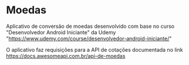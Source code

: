 # Moedas
Aplicativo de conversão de moedas desenvolvido com base no curso "Desenvolvedor Android Iniciante" da Udemy "https://www.udemy.com/course/desenvolvedor-android-iniciante/"

O aplicativo faz requisições para a API de cotações documentada no link https://docs.awesomeapi.com.br/api-de-moedas
